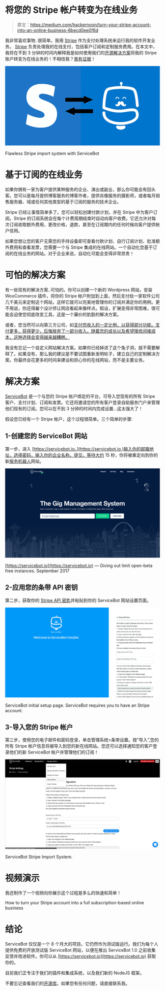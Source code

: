 # 将您的 Stripe 帐户转变为在线业务

> 原文：<https://medium.com/hackernoon/turn-your-stripe-account-into-an-online-business-6becd0ee0f8d>

我非常喜欢事物..很简单。我用 [Stripe](https://stripe.com/) 作为支付处理系统来运行我的软件开发业务。 [Stripe](https://hackernoon.com/tagged/stripe) 负责处理我的在线支付，包括客户订阅和定制服务费用。在本文中，我将在不到 3 分钟的时间内解释我是如何使用我们的[开源解决方案](https://servicebot.io)将我的 Stripe 账户转变为在线业务的！不相信我？[我有证据](https://www.youtube.com/watch?v=rVuYvq_B-vk&list=PL0Yv_AvSwjP8rSiX9w39PqnEt5fzhDzbW)！

![](img/578312453892244164c42191035ca920.png)

Flawless Stripe import system with ServiceBot

# 基于订阅的在线业务

如果你拥有一家为客户提供某种服务的企业、演出或副业，那么你可能会有回头客。您可以是每月提供博客服务的博客作者，提供肖像服务的摄影师，或者每月销售服务器、域或任何其他类型的基于订阅的服务的技术企业。

Stripe 已经让事情简单多了。您可以轻松创建付款计划，并在 Stripe 中为客户订阅。Stripe 的订阅系统会在每个计费周期结束时自动向客户收费。它还允许对每次订阅收取额外费用，更改价格，退款，甚至在订阅期内的任何时候向客户提供帐户信用。

如果您想让您的客户无需您的手持设备即可查看付款计划、自行订阅计划、批准额外费用和查看发票，您需要一个与 Stripe 集成的在线网站。一个自动化您基于订阅的在线业务的网站。对于企业来说，自动化可能会变得非常昂贵！

# 可怕的解决方案

有一些现有的解决方案..可怕的。你可以创建一个新的 Wordpress 网站，安装 WooCommerce 插件，将你的 Stripe 帐户附加到上面，然后支付给一家软件公司几千美元来定制这个网站，这样它就可以完美地管理你的订阅并满足你的用例。更不用说，你还得雇个设计师让网店看起来像样点。假设，扩展变得非常困难，很可能会迫使您彻底改变工具。这是一个廉价的肮脏的解决方案。

或者，您当然可以向第三方公司，如[支付您收入的一定比例，以获得部分功能。支付更多，获得更少，后悔放弃了一部分收入。随着您的成长以及希望降低间接成本，这种选择会变得越来越糟糕。](https://www.chargify.com/)

我没有忘记一个自定义网站解决方案。如果你已经掉进了这个兔子洞，就不需要解释了。如果没有，那么我的建议是不要试图重新发明轮子，建立自己的定制解决方案。你最终会花更多的时间来建设和担心你的在线网站，而不是主要业务。

# 解决方案

[ServiceBot](https://servicebot.io) 是一个与您的 Stripe 账户绑定的平台，可导入您现有的所有 Stripe 客户、支付计划、订阅和发票。它还将邀请您的所有客户登录自助服务门户来管理他们现有的订阅。您可以在不到 3 分钟的时间内完成设置…这太强大了！

假设您已经有一个 Stripe 帐户，这个过程很简单。三个简单的步骤:

## 1-创建您的 ServiceBot 网站

第一步，进入 [https://servicebot.io，](https://servicebot.io,)输入你的邮箱地址，选择密码，输入你的企业名称。提交。等待大约 15 秒，你将被重定向到你的新[服务机器人](https://hackernoon.com/tagged/servicebot)网站。

![](img/8c628d8fb891064235113c76fade6900.png)

[https://servicebot.io](https://servicebot.io) — Giving out limit open-beta free instances. September 2017

## 2-应用您的条带 API 密钥

第二步，获取你的 [Stripe API 密匙](https://dashboard.stripe.com/account/apikeys)并粘贴到你的 ServiceBot 网站设置页面。

![](img/1042fc669d411ab3438637c789c5c307.png)

ServiceBot initial setup page. ServiceBot requires you to have an Stripe account.

## 3-导入您的 Stripe 帐户

第三步，使用您的电子邮件和密码登录，单击管理系统>条带设置。按“导入”,您的所有 Stripe 帐户信息将被导入到您的新在线网站。您还可以选择通知您的客户登录他们的新 ServiceBot 帐户并管理他们的订阅！

![](img/7742f220c7e5a5b247e4f10e5e0c3066.png)

ServiceBot Stripe Import System.

# 视频演示

我还制作了一个视频向你展示这个过程是多么的快速和简单！

How to turn your Stripe account into a full subscription-based online business

# 结论

ServiceBot 仅仅是一个 8 个月大的项目。它仍然作为测试版运行。我们为每个人提供免费的开放测试版 ServiceBot 网站，以便在推出 ServiceBot 1.0 之前收集反馈并改进软件。你可以从 [https://servicebot.io](https://servicebot.io) 获取你的。

目前我们正专注于我们的插件和集成系统，以及我们新的 NodeJS 框架。

不要忘记查看我们的[开源库](https://github.com/service-bot/servicebot)。如果您有任何问题，请直接联系我。